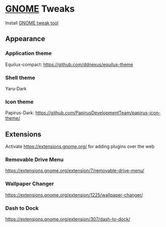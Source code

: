 # [GNOME](https://wiki.gnome.org/Home) Tweaks

Install [GNOME tweak tool](https://wiki.gnome.org/Apps/Tweaks)

## Appearance
### Application theme
Equilux-compact: https://github.com/ddnexus/equilux-theme

### Shell theme
Yaru-Dark

### Icon theme
Papirus-Dark: https://github.com/PapirusDevelopmentTeam/papirus-icon-theme/


## Extensions
Activate https://extensions.gnome.org/ for adding plugins over the web

### Removable Drive Menu
https://extensions.gnome.org/extension/7/removable-drive-menu/

### Wallpaper Changer
https://extensions.gnome.org/extension/1225/wallpaper-changer/

### Dash to Dock
https://extensions.gnome.org/extension/307/dash-to-dock/
